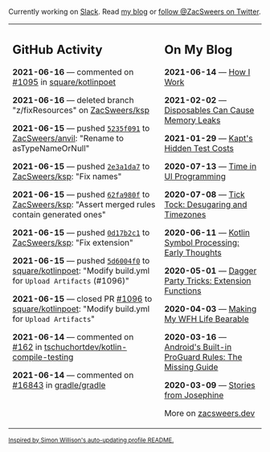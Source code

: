 Currently working on [Slack](https://slack.com/). Read [my blog](https://zacsweers.dev/) or [follow @ZacSweers on Twitter](https://twitter.com/ZacSweers).

<table><tr><td valign="top" width="60%">

## GitHub Activity
<!-- githubActivity starts -->
**2021-06-16** — commented on [#1095](https://github.com/square/kotlinpoet/pull/1095#issuecomment-862460152) in [square/kotlinpoet](https://api.github.com/repos/square/kotlinpoet)

**2021-06-16** — deleted branch "z/fixResources" on [ZacSweers/ksp](https://api.github.com/repos/ZacSweers/ksp)

**2021-06-15** — pushed [`5235f091`](https://github.com/ZacSweers/anvil/commit/5235f09145cfba7e814e5fee4d7e80a882ef495f) to [ZacSweers/anvil](https://api.github.com/repos/ZacSweers/anvil): "Rename to asTypeNameOrNull"

**2021-06-15** — pushed [`2e3a1da7`](https://github.com/ZacSweers/ksp/commit/2e3a1da74652ec52a8fb88f5415f5b977ae215ab) to [ZacSweers/ksp](https://api.github.com/repos/ZacSweers/ksp): "Fix names"

**2021-06-15** — pushed [`62fa980f`](https://github.com/ZacSweers/ksp/commit/62fa980f8a2736850359fd75817521c425c1f8b1) to [ZacSweers/ksp](https://api.github.com/repos/ZacSweers/ksp): "Assert merged rules contain generated ones"

**2021-06-15** — pushed [`0d17b2c1`](https://github.com/ZacSweers/ksp/commit/0d17b2c1523a474300a33f091c2320e1f0fd0e27) to [ZacSweers/ksp](https://api.github.com/repos/ZacSweers/ksp): "Fix extension"

**2021-06-15** — pushed [`5d6004f0`](https://github.com/square/kotlinpoet/commit/5d6004f025c93eb0b41b1ad03bffe78fe5810c8f) to [square/kotlinpoet](https://api.github.com/repos/square/kotlinpoet): "Modify build.yml for `Upload Artifacts` (#1096)"

**2021-06-15** — closed PR [#1096](https://api.github.com/repos/square/kotlinpoet/pulls/1096) to [square/kotlinpoet](https://api.github.com/repos/square/kotlinpoet): "Modify build.yml for `Upload Artifacts`"

**2021-06-14** — commented on [#162](https://github.com/tschuchortdev/kotlin-compile-testing/issues/162#issuecomment-861035847) in [tschuchortdev/kotlin-compile-testing](https://api.github.com/repos/tschuchortdev/kotlin-compile-testing)

**2021-06-14** — commented on [#16843](https://github.com/gradle/gradle/issues/16843#issuecomment-860374874) in [gradle/gradle](https://api.github.com/repos/gradle/gradle)
<!-- githubActivity ends -->
</td><td valign="top" width="40%">

## On My Blog
<!-- blog starts -->
**2021-06-14** — [How I Work](https://www.zacsweers.dev/how-i-work/)

**2021-02-02** — [Disposables Can Cause Memory Leaks](https://www.zacsweers.dev/disposables-can-cause-memory-leaks/)

**2021-01-29** — [Kapt's Hidden Test Costs](https://www.zacsweers.dev/kapts-hidden-test-costs/)

**2020-07-13** — [Time in UI Programming](https://www.zacsweers.dev/time-in-ui/)

**2020-07-08** — [Tick Tock: Desugaring and Timezones](https://www.zacsweers.dev/ticktock-desugaring-timezones/)

**2020-06-11** — [Kotlin Symbol Processing: Early Thoughts](https://www.zacsweers.dev/kotlin-symbol-processor-early-thoughts/)

**2020-05-01** — [Dagger Party Tricks: Extension Functions](https://www.zacsweers.dev/dagger-party-tricks-extension-functions/)

**2020-04-03** — [Making My WFH Life Bearable](https://www.zacsweers.dev/making-wfh-life-bearable/)

**2020-03-16** — [Android's Built-in ProGuard Rules: The Missing Guide](https://www.zacsweers.dev/android-proguard-rules/)

**2020-03-09** — [Stories from Josephine](https://www.zacsweers.dev/stories-from-josephine/)
<!-- blog ends -->
More on [zacsweers.dev](https://zacsweers.dev/)
</td></tr></table>

<sub><a href="https://simonwillison.net/2020/Jul/10/self-updating-profile-readme/">Inspired by Simon Willison's auto-updating profile README.</a></sub>